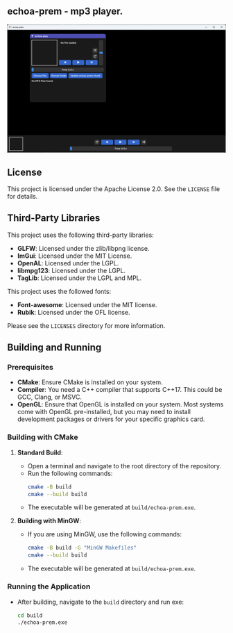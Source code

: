 ## echoa-prem - mp3 player.

![Player Screenshot](screenshots/echoa-prem.png)

## License

This project is licensed under the Apache License 2.0. See the `LICENSE` file for details.

## Third-Party Libraries

This project uses the following third-party libraries:

- **GLFW**: Licensed under the zlib/libpng license.
- **ImGui**: Licensed under the MIT License.
- **OpenAL**: Licensed under the LGPL.
- **libmpg123**: Licensed under the LGPL.
- **TagLib**: Licensed under the LGPL and MPL.

This project uses the followed fonts:
- **Font-awesome**: Licensed under the MIT license.
- **Rubik**: Licensed under the OFL license.

Please see the `LICENSES` directory for more information.

## Building and Running

### Prerequisites

- **CMake**: Ensure CMake is installed on your system.
- **Compiler**: You need a C++ compiler that supports C++17. This could be GCC, Clang, or MSVC.
- **OpenGL**: Ensure that OpenGL is installed on your system. Most systems come with OpenGL pre-installed, but you may need to install development packages or drivers for your specific graphics card.

### Building with CMake

1. **Standard Build**:
   - Open a terminal and navigate to the root directory of the repository.
   - Run the following commands:
     ```bash
     cmake -B build
     cmake --build build
     ```
   - The executable will be generated at `build/echoa-prem.exe`.

2. **Building with MinGW**:
   - If you are using MinGW, use the following commands:
     ```bash
     cmake -B build -G "MinGW Makefiles"
     cmake --build build
     ```
   - The executable will be generated at `build/echoa-prem.exe`.

### Running the Application

- After building, navigate to the `build` directory and run exe:
  ```bash
  cd build
  ./echoa-prem.exe
